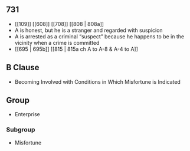 ## 731
- [[109]] [[608]] [[708]] [[808 | 808a]] 
- A is honest, but he is a stranger and regarded with suspicion
- A is arrested as a criminal “suspect” because he happens to be in the vicinity when a crime is committed
- [[695 | 695b]] [[815 | 815a ch A to A-8 &amp; A-4 to A]] 

## B Clause
- Becoming Involved with Conditions in Which Misfortune is Indicated

## Group
- Enterprise

### Subgroup
- Misfortune

